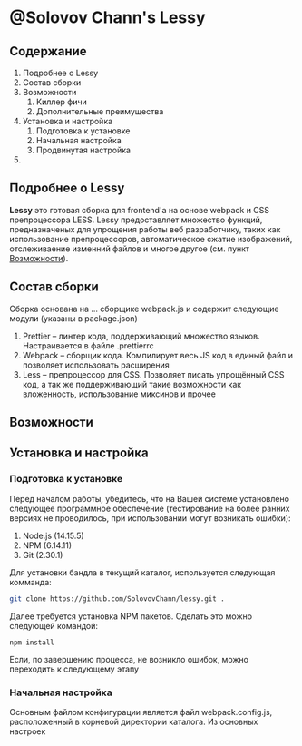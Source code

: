 # @Solovov Chann's Lessy
## Содержание
1. Подробнее о Lessy
1. Состав сборки
1. Возможности
    1. Киллер фичи
    1. Дополнительные преимущества
1. Установка и настройка
    1. Подготовка к установке
    1. Начальная настройка
    1. Продвинутая настройка
1. 


## Подробнее о Lessy
**Lessy** это готовая сборка для frontend'а на основе webpack и CSS препроцессора LESS. Lessy предоставляет множество функций, предназначеных для упрощения работы веб разработчику, таких как использование препроцессоров, автоматическое сжатие изображений, отслеживаение изменний файлов и многое другое (см. пункт [Возможности](https://google.com)). 

## Состав сборки
Сборка основана на ... сборщике webpack.js и содержит следующие модули (указаны в package.json)
1. Prettier – линтер кода, поддерживающий множество языков. Настраивается в файле .prettierrc
1. Webpack – сборщик кода. Компилирует весь JS код в единый файл и позволяет использовать расширения
1. Less – препроцессор для CSS. Позволяет писать упрощённый CSS код, а так же поддерживающий такие возможности как вложенность, использование миксинов и прочее

## Возможности

## Установка и настройка
### Подготовка к установке
Перед началом работы, убедитесь, что на Вашей системе установлено следующее программное обеспечение (тестирование на более ранних версиях не проводилось, при использовании могут возникать ошибки):
1. Node.js (14.15.5)
1. NPM (6.14.11)
1. Git (2.30.1)

Для установки бандла в текущий каталог, используется следующая комманда:
```bash
git clone https://github.com/SolovovChann/lessy.git .
```

Далее требуется установка NPM пакетов. Сделать это можно следующей командой:
```npm
npm install
```

Если, по завершению процесса, не возникло ошибок, можно переходить к следующему этапу

### Начальная настройка
Основным файлом конфигурации является файл webpack.config.js, расположенный в корневой директории каталога. Из основных настроек 
